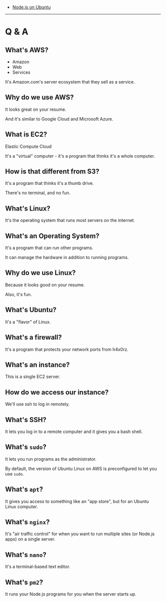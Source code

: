
- [Node.js on Ubuntu](node-js.md)


-----

# Q & A

## What's AWS?

- Amazon
- Web
- Services

It's Amazon.com's server ecosystem that they sell as a service.

## Why do we use AWS?

It looks great on your resume.

And it's similar to Google Cloud and Microsoft Azure.

## What is EC2?

Elastic
Compute
Cloud

It's a "virtual" computer - it's a program that thinks it's a whole computer.

## How is that different from S3?

It's a program that thinks it's a thumb drive.

There's no terminal, and no fun.

## What's Linux?

It's the operating system that runs most servers on the internet.

## What's an Operating System?

It's a program that can run other programs.

It can manage the hardware in addition to running programs.

## Why do we use Linux?

Because it looks good on your resume.

Also, it's fun.

## What's Ubuntu?

It's a "flavor" of Linux.

## What's a firewall?

It's a program that protects your network ports from h4x0rz.

## What's an instance?

This is a single EC2 server.

## How do we access our instance?

We'll use ssh to log in remotely.

## What's SSH?

It lets you log in to a remote computer and it gives you a bash shell.

## What's `sudo`?

It lets you run programs as the administrator.

By default, the version of Ubuntu Linux on AWS is preconfigured to let you use `sudo`.

## What's `apt`?

It gives you access to something like an "app store", but for an Ubuntu Linux computer.

## What's `nginx`?

It's "air traffic control" for when you want to run multiple sites (or Node.js apps) on a single server.

## What's `nano`?

It's a terminal-based text editor.

## What's `pm2`?

It runs your Node.js programs for you when the server starts up.
